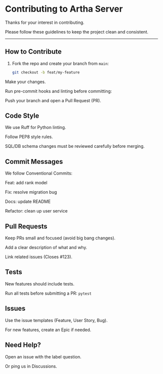 # Contributing to Artha Server

Thanks for your interest in contributing.  

Please follow these guidelines to keep the project clean and consistent.  

---

## How to Contribute
1. Fork the repo and create your branch from `main`:
   ```bash
   git checkout -b feat/my-feature
   ```
Make your changes.

Run pre-commit hooks and linting before committing:

Push your branch and open a Pull Request (PR).

## Code Style
We use Ruff for Python linting.

Follow PEP8 style rules.

SQL/DB schema changes must be reviewed carefully before merging.

## Commit Messages
We follow Conventional Commits:

Feat: add rank model

Fix: resolve migration bug

Docs: update README

Refactor: clean up user service

## Pull Requests
Keep PRs small and focused (avoid big bang changes).

Add a clear description of what and why.

Link related issues (Closes #123).

## Tests

New features should include tests.

Run all tests before submitting a PR:
``
pytest
``
## Issues
Use the issue templates (Feature, User Story, Bug).

For new features, create an Epic if needed.

## Need Help?
Open an issue with the label question.

Or ping us in Discussions.
